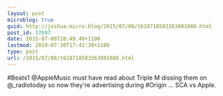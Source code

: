 ```yaml
---
layout: post
microblog: true
guid: http://joshua.micro.blog/2015/07/08/t618718583363801088.html
post_id: 37697
date: 2015-07-08T20:49:40+1100
lastmod: 2019-07-30T17:41:30+1100
type: post
url: /2015/07/08/t618718583363801088.html
---
```

#Beats1 @AppleMusic must have read about Triple M dissing them on @_radiotoday so now they're advertising during #Origin ... SCA vs Apple.
